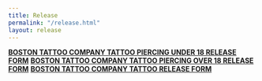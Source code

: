 ```yaml
---
title: Release
permalink: "/release.html"
layout: release
---
```


[**BOSTON TATTOO COMPANY TATTOO PIERCING UNDER 18 RELEASE FORM**](https://form.jotform.com/90424332569155)
[**BOSTON TATTOO COMPANY TATTOO PIERCING OVER 18 RELEASE FORM**](https://form.jotform.com/90424745697165)
[**BOSTON TATTOO COMPANY TATTOO RELEASE FORM**](https://form.jotform.com/90290178998170)
